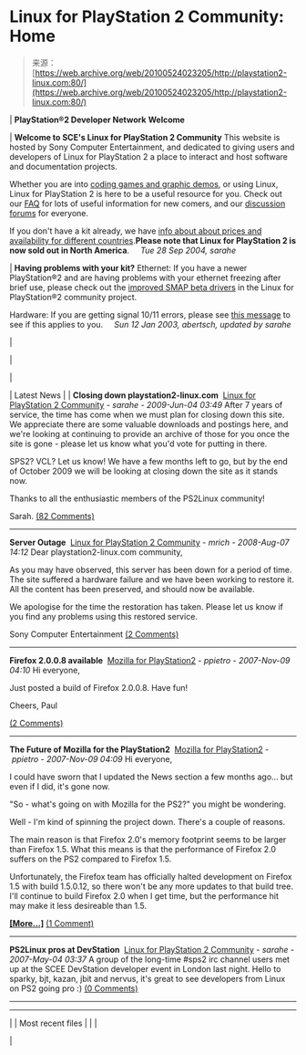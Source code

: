 <!--yml
category: 未分类
date: 2024-05-27 15:15:53
-->

# Linux for PlayStation 2 Community: Home

> 来源：[https://web.archive.org/web/20100524023205/http://playstation2-linux.com:80/](https://web.archive.org/web/20100524023205/http://playstation2-linux.com:80/)

| **PlayStation®2 Developer Network** **Welcome**

&#124; **Welcome to SCE's Linux for PlayStation 2 Community** This website is hosted by Sony Computer Entertainment, and dedicated to giving users and developers of Linux for PlayStation 2 a place to interact and host software and documentation projects.

Whether you are into [coding games and graphic demos](https://web.archive.org/web/20100524023205/http://playstation2-linux.com/coding-on-playstation2.php), or using Linux, Linux for PlayStation 2 is here to be a useful resource for you. Check out our [FAQ](https://web.archive.org/web/20100524023205/http://playstation2-linux.com/faq.php) for lots of useful information for new comers, and our [discussion forums](https://web.archive.org/web/20100524023205/http://playstation2-linux.com/forum/?group_id=1) for everyone.

If you don't have a kit already, we have [info about about prices and availability for different countries](https://web.archive.org/web/20100524023205/http://playstation2-linux.com/faq.php#Availability__When_Where_and_how_much).**Please note that Linux for PlayStation 2 is now sold out in North America**.
    *Tue 28 Sep 2004, sarahe*

 &#124; **Having problems with your kit?** Ethernet: If you have a newer PlayStation®2 and are having problems with your ethernet freezing after brief use, please check out the [improved SMAP beta drivers](https://web.archive.org/web/20100524023205/http://playstation2-linux.com/project/shownotes.php?release_id=68) in the Linux for PlayStation®2 community project.

Hardware: If you are getting signal 10/11 errors, please see [this message](https://web.archive.org/web/20100524023205/http://playstation2-linux.com/forum/forum.php?forum_id=778) to see if this applies to you.
    *Sun 12 Jan 2003, abertsch, updated by sarahe*

 &#124;

 |

|  

&#124; Latest News &#124;
&#124; **Closing down playstation2-linux.com**  [Linux for PlayStation 2 Community](https://web.archive.org/web/20100524023205/http://playstation2-linux.com/projects/ps2linux/) - *sarahe - 2009-Jun-04 03:49*
After 7 years of service, the time has come when we must plan for closing down this site. We appreciate there are some valuable downloads and postings here, and we're looking at continuing to provide an archive of those for you once the site is gone - please let us know what you'd vote for putting in there.

SPS2? VCL? Let us know! We have a few months left to go, but by the end of October 2009 we will be looking at closing down the site as it stands now.

Thanks to all the enthusiastic members of the PS2Linux community!

Sarah.
[(82 Comments)](https://web.archive.org/web/20100524023205/http://playstation2-linux.com/forum/forum.php?forum_id=1251)

* * *

**Server Outage**
 [Linux for PlayStation 2 Community](https://web.archive.org/web/20100524023205/http://playstation2-linux.com/projects/ps2linux/) - *mrich - 2008-Aug-07 14:12*
Dear playstation2-linux.com community,

As you may have observed, this server has been down for a period of time. The site suffered a hardware failure and we have been working to restore it. All the content has been preserved, and should now be available.

We apologise for the time the restoration has taken. Please let us know if you find any problems using this restored service.

Sony Computer Entertainment
[(2 Comments)](https://web.archive.org/web/20100524023205/http://playstation2-linux.com/forum/forum.php?forum_id=1243)

* * *

**Firefox 2.0.0.8 available**
 [Mozilla for PlayStation2](https://web.archive.org/web/20100524023205/http://playstation2-linux.com/projects/mozilla-ps2/) - *ppietro - 2007-Nov-09 04:10*
Hi everyone,

Just posted a build of Firefox 2.0.0.8\. Have fun!

Cheers,
Paul

[(2 Comments)](https://web.archive.org/web/20100524023205/http://playstation2-linux.com/forum/forum.php?forum_id=1232)

* * *

**The Future of Mozilla for the PlayStation2**
 [Mozilla for PlayStation2](https://web.archive.org/web/20100524023205/http://playstation2-linux.com/projects/mozilla-ps2/) - *ppietro - 2007-Nov-09 04:09*
Hi everyone,

I could have sworn that I updated the News section a few months ago... but even if I did, it's gone now.

"So - what's going on with Mozilla for the PS2?" you might be wondering.

Well - I'm kind of spinning the project down. There's a couple of reasons.

The main reason is that Firefox 2.0's memory footprint seems to be larger than Firefox 1.5\. What this means is that the performance of Firefox 2.0 suffers on the PS2 compared to Firefox 1.5.

Unfortunately, the Firefox team has officially halted development on Firefox 1.5 with build 1.5.0.12, so there won't be any more updates to that build tree. I'll continue to build Firefox 2.0 when I get time, but the performance hit may make it less desireable than 1.5.

[**[More...]**](/web/20100524023205/http://playstation2-linux.com/forum/forum.php?forum_id=1231)
[(1 Comment)](https://web.archive.org/web/20100524023205/http://playstation2-linux.com/forum/forum.php?forum_id=1231)

* * *

**PS2Linux pros at DevStation**
 [Linux for PlayStation 2 Community](https://web.archive.org/web/20100524023205/http://playstation2-linux.com/projects/ps2linux/) - *sarahe - 2007-May-04 03:37*
A group of the long-time #sps2 irc channel users met up at the SCEE DevStation developer event in London last night. Hello to sparky, bjt, kazan, jbit and nervus, it's great to see developers from Linux on PS2 going pro :)
[(0 Comments)](https://web.archive.org/web/20100524023205/http://playstation2-linux.com/forum/forum.php?forum_id=1223)

* * *

* * *

 &#124;
&#124; Most recent files &#124;
&#124;  &#124;

 |